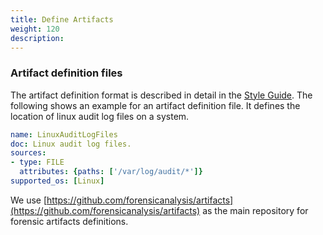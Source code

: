 ```yaml
---
title: Define Artifacts
weight: 120
description:
---
```




### Artifact definition files
The artifact definition format is described in detail in the 
[Style Guide](https://github.com/forensicanalysis/artifacts/blob/master/style_guide.md).
The following shows an example for an artifact definition file. It defines the
location of linux audit log files on a system.

``` yaml
name: LinuxAuditLogFiles
doc: Linux audit log files.
sources:
- type: FILE
  attributes: {paths: ['/var/log/audit/*']}
supported_os: [Linux]
```

We use [https://github.com/forensicanalysis/artifacts](https://github.com/forensicanalysis/artifacts) as the main repository for
forensic artifacts definitions.
